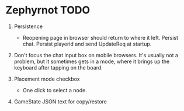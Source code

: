 # Zephyrnot TODO

1. Persistence

   * Reopening page in browser should return to where it left.
     Persist chat.
     Persist playerid and send UpdateReq at startup.

2. Don't focus the chat input box on mobile browsers. It's usually not
   a problem, but it sometimes gets in a mode, where it brings up the
   keyboard after tapping on the board.

3. Placement mode checkbox

   * One click to select a node.

4. GameState JSON text for copy/restore

